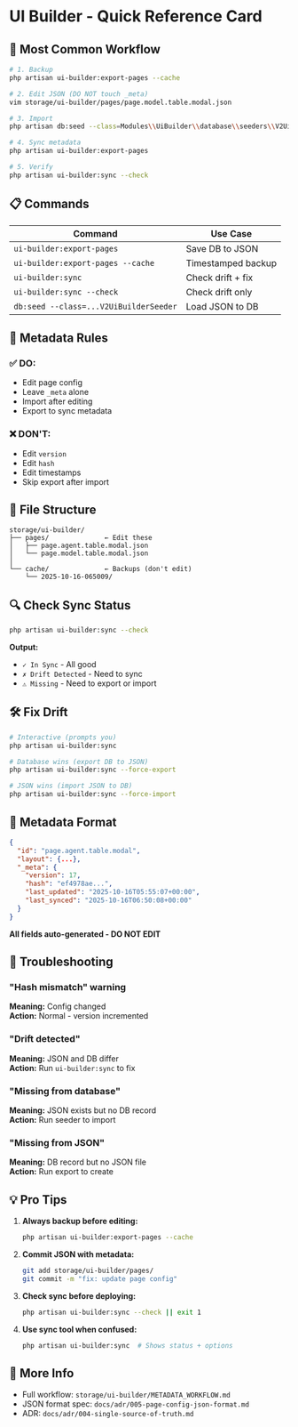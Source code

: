 # UI Builder - Quick Reference Card

## 🚀 Most Common Workflow

```bash
# 1. Backup
php artisan ui-builder:export-pages --cache

# 2. Edit JSON (DO NOT touch _meta)
vim storage/ui-builder/pages/page.model.table.modal.json

# 3. Import
php artisan db:seed --class=Modules\\UiBuilder\\database\\seeders\\V2UiBuilderSeeder

# 4. Sync metadata
php artisan ui-builder:export-pages

# 5. Verify
php artisan ui-builder:sync --check
```

## 📋 Commands

| Command | Use Case |
|---------|----------|
| `ui-builder:export-pages` | Save DB to JSON |
| `ui-builder:export-pages --cache` | Timestamped backup |
| `ui-builder:sync` | Check drift + fix |
| `ui-builder:sync --check` | Check drift only |
| `db:seed --class=...V2UiBuilderSeeder` | Load JSON to DB |

## 🎯 Metadata Rules

### ✅ DO:
- Edit page config
- Leave `_meta` alone
- Import after editing
- Export to sync metadata

### ❌ DON'T:
- Edit `version`
- Edit `hash`
- Edit timestamps
- Skip export after import

## 📁 File Structure

```
storage/ui-builder/
├── pages/              ← Edit these
│   ├── page.agent.table.modal.json
│   └── page.model.table.modal.json
│
└── cache/              ← Backups (don't edit)
    └── 2025-10-16-065009/
```

## 🔍 Check Sync Status

```bash
php artisan ui-builder:sync --check
```

**Output:**
- `✓ In Sync` - All good
- `✗ Drift Detected` - Need to sync
- `⚠ Missing` - Need to export or import

## 🛠 Fix Drift

```bash
# Interactive (prompts you)
php artisan ui-builder:sync

# Database wins (export DB to JSON)
php artisan ui-builder:sync --force-export

# JSON wins (import JSON to DB)
php artisan ui-builder:sync --force-import
```

## 📝 Metadata Format

```json
{
  "id": "page.agent.table.modal",
  "layout": {...},
  "_meta": {
    "version": 17,
    "hash": "ef4978ae...",
    "last_updated": "2025-10-16T05:55:07+00:00",
    "last_synced": "2025-10-16T06:50:08+00:00"
  }
}
```

**All fields auto-generated - DO NOT EDIT**

## 🚨 Troubleshooting

### "Hash mismatch" warning
**Meaning:** Config changed  
**Action:** Normal - version incremented

### "Drift detected"
**Meaning:** JSON and DB differ  
**Action:** Run `ui-builder:sync` to fix

### "Missing from database"
**Meaning:** JSON exists but no DB record  
**Action:** Run seeder to import

### "Missing from JSON"
**Meaning:** DB record but no JSON file  
**Action:** Run export to create

## 💡 Pro Tips

1. **Always backup before editing:**
   ```bash
   php artisan ui-builder:export-pages --cache
   ```

2. **Commit JSON with metadata:**
   ```bash
   git add storage/ui-builder/pages/
   git commit -m "fix: update page config"
   ```

3. **Check sync before deploying:**
   ```bash
   php artisan ui-builder:sync --check || exit 1
   ```

4. **Use sync tool when confused:**
   ```bash
   php artisan ui-builder:sync  # Shows status + options
   ```

## 🔗 More Info

- Full workflow: `storage/ui-builder/METADATA_WORKFLOW.md`
- JSON format spec: `docs/adr/005-page-config-json-format.md`
- ADR: `docs/adr/004-single-source-of-truth.md`
